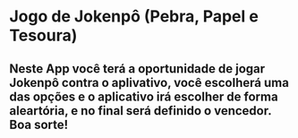 # Jogo de Jokenpô (Pebra, Papel e Tesoura)
## Neste App você terá a oportunidade de jogar Jokenpô contra o aplivativo, você escolherá uma das opções e o aplicativo irá escolher de forma aleartória, e no final será definido o vencedor. Boa sorte! 
